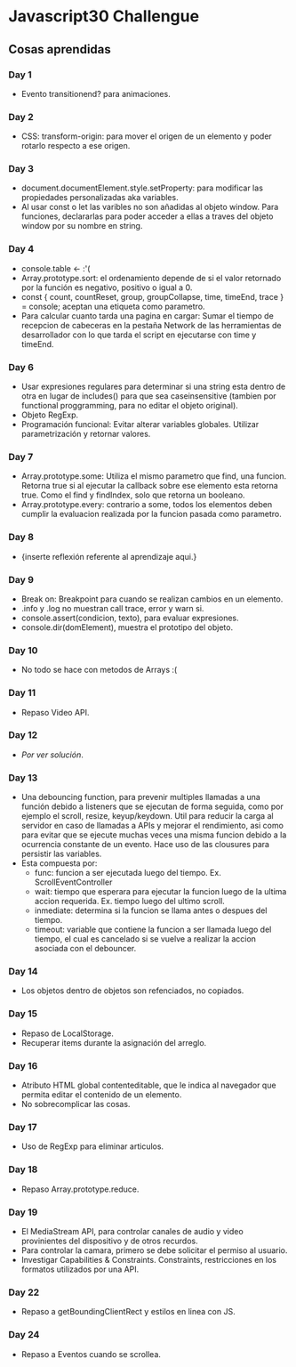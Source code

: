 # Javascript30 Challengue

## Cosas aprendidas

### Day 1

- Evento transitionend? para animaciones.

### Day 2

- CSS: transform-origin: para mover el origen de un elemento y poder rotarlo respecto a ese origen.

### Day 3

- document.documentElement.style.setProperty: para modificar las propiedades personalizadas aka variables.
- Al usar const o let las varibles no son añadidas al objeto window. Para funciones, declararlas para poder acceder a ellas a traves del objeto window por su nombre en string.

### Day 4

- console.table <- :'(
- Array.prototype.sort: el ordenamiento depende de si el valor retornado por la función es negativo, positivo o igual a 0.
- const { count, countReset, group, groupCollapse, time, timeEnd, trace } = console; aceptan una etiqueta como parametro.
- Para calcular cuanto tarda una pagina en cargar: Sumar el tiempo de recepcion de cabeceras en la pestaña Network de las herramientas de desarrollador con lo que tarda el script en ejecutarse con time y timeEnd.

### Day 6

- Usar expresiones regulares para determinar si una string esta dentro de otra en lugar de includes() para que sea caseinsensitive (tambien por functional proggramming, para no editar el objeto original).
- Objeto RegExp.
- Programación funcional: Evitar alterar variables globales. Utilizar parametrización y retornar valores.

### Day 7

- Array.prototype.some: Utiliza el mismo parametro que find, una funcion. Retorna true si al ejecutar la callback sobre ese elemento esta retorna true. Como el find y findIndex, solo que retorna un booleano.
- Array.prototype.every: contrario a some, todos los elementos deben cumplir la evaluacion realizada por la funcion pasada como parametro.

### Day 8

- {inserte reflexión referente al aprendizaje aqui.}

### Day 9

- Break on: Breakpoint para cuando se realizan cambios en un elemento.
- .info y .log no muestran call trace, error y warn si.
- console.assert(condicion, texto), para evaluar expresiones.
- console.dir(domElement), muestra el prototipo del objeto.

### Day 10

- No todo se hace con metodos de Arrays :(

### Day 11

- Repaso Video API.

### Day 12

- _Por ver solución_.

### Day 13

- Una debouncing function, para prevenir multiples llamadas a una función debido a listeners que se ejecutan de forma seguida, como por ejemplo el scroll, resize, keyup/keydown. Util para reducir la carga al servidor en caso de llamadas a APIs y mejorar el rendimiento, asi como para evitar que se ejecute muchas veces una misma funcion debido a la ocurrencia constante de un evento. Hace uso de las clousures para persistir las variables.
- Esta compuesta por:
  - func: funcion a ser ejecutada luego del tiempo. Ex. ScrollEventController
  - wait: tiempo que esperara para ejecutar la funcion luego de la ultima accion requerida. Ex. tiempo luego del ultimo scroll.
  - inmediate: determina si la funcion se llama antes o despues del tiempo.
  - timeout: variable que contiene la funcion a ser llamada luego del tiempo, el cual es cancelado si se vuelve a realizar la accion asociada con el debouncer.

### Day 14

- Los objetos dentro de objetos son refenciados, no copiados.

### Day 15

- Repaso de LocalStorage.
- Recuperar items durante la asignación del arreglo.

### Day 16

- Atributo HTML global contenteditable, que le indica al navegador que permita editar el contenido de un elemento.
- No sobrecomplicar las cosas.

### Day 17

- Uso de RegExp para eliminar articulos.

### Day 18

- Repaso Array.prototype.reduce.

### Day 19

- El MediaStream API, para controlar canales de audio y video provinientes del dispositivo y de otros recurdos.
- Para controlar la camara, primero se debe solicitar el permiso al usuario.
- Investigar Capabilities & Constraints. Constraints, restricciones en los formatos utilizados por una API.

### Day 22

- Repaso a getBoundingClientRect y estilos en linea con JS.

### Day 24

- Repaso a Eventos cuando se scrollea.
